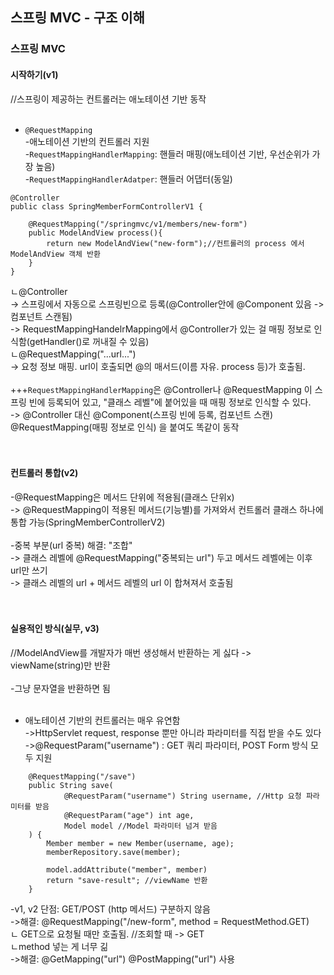 ## 스프링 MVC - 구조 이해

### 스프링 MVC 

#### 시작하기(v1)
//스프링이 제공하는 컨트롤러는 애노테이션 기반 동작 <br/>
 <br/>
- `@RequestMapping` <br/>
-애노테이션 기반의 컨트롤러 지원 <br/>
-`RequestMappingHandlerMapping`: 핸들러 매핑(애노테이션 기반, 우선순위가 가장 높음) <br/>
-`RequestMappingHandlerAdatper`: 핸들러 어댑터(동일) <br/>

```
@Controller
public class SpringMemberFormControllerV1 {

    @RequestMapping("/springmvc/v1/members/new-form")
    public ModelAndView process(){
        return new ModelAndView("new-form");//컨트롤러의 process 에서 ModelAndView 객체 반환
    }
}
```
ㄴ@Controller <br/>
-> 스프링에서 자동으로 스프링빈으로 등록(@Controller안에 @Component 있음 -> 컴포넌트 스캔됨) <br/>
-> RequestMappingHandelrMapping에서 @Controller가 있는 걸 매핑 정보로 인식함(getHandler()로 꺼내질 수 있음) <br/>
ㄴ@RequestMapping("...url...") <br/>
-> 요청 정보 매핑. url이 호출되면 @의 매서드(이름 자유. process 등)가 호출됨. <br/>
 <br/>
+++`RequestMappingHandlerMapping`은 @Controller나 @RequestMapping 이 스프링 빈에 등록되어 있고, "클래스 레벨"에 붙어있을 때 매핑 정보로 인식할 수 있다. <br/> 
-> @Controller 대신 @Component(스프링 빈에 등록, 컴포넌트 스캔) @RequestMapping(매핑 정보로 인식)  을 붙여도 똑같이 동작 <br/>
 <br/>
 <br/>
 
#### 컨트롤러 통합(v2)

-@RequestMapping은 메서드 단위에 적용됨(클래스 단위x) <br/>
-> @RequestMapping이 적용된 메서드(기능별)를 가져와서 컨트롤러 클래스 하나에 통합 가능(SpringMemberControllerV2) <br/>
 <br/>
-중복 부분(url 중복) 해결: "조합" <br/>
-> 클래스 레벨에 @RequestMapping("중복되는 url") 두고 메서드 레벨에는 이후 url만 쓰기 <br/>
-> 클래스 레벨의 url + 메서드 레벨의 url 이 합쳐져서 호출됨 <br/>
 <br/>
 <br/>
 
#### 실용적인 방식(실무, v3)
//ModelAndView를 개발자가 매번 생성해서 반환하는 게 싫다 -> viewName(string)만 반환 <br/>
 <br/>
-그냥 문자열을 반환하면 됨 <br/>
 <br/>
- 애노테이션 기반의 컨트롤러는 매우 유연함 <br/>
->HttpServlet request, response 뿐만 아니라 파라미터를 직접 받을 수도 있다 <br/>
->@RequestParam("username") : GET 쿼리 파라미터, POST Form 방식 모두 지원 <br/>

```
    @RequestMapping("/save")
    public String save(
            @RequestParam("username") String username, //Http 요청 파라미터를 받음
            @RequestParam("age") int age,
            Model model //Model 파라미터 넘겨 받음
    ) {
        Member member = new Member(username, age);
        memberRepository.save(member);

        model.addAttribute("member", member)
        return "save-result"; //viewName 반환
    }
```

-v1, v2 단점: GET/POST (http 메서드) 구분하지 않음 <br/>
->해결: @RequestMapping("/new-form", method = RequestMethod.GET) <br/>
ㄴ GET으로 요청될 때만 호출됨. //조회할 때 -> GET <br/>
ㄴmethod 넣는 게 너무 긺 <br/>
->해결: @GetMapping("url")  @PostMapping("url") 사용 <br/>
 <br/>
  <br/>
